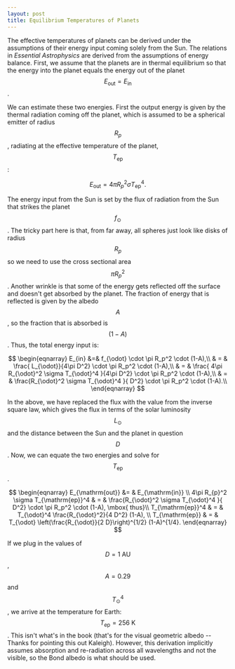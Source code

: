 ```yaml
---
layout: post
title: Equilibrium Temperatures of Planets
---
```


The effective temperatures of planets can be derived under the assumptions of their energy input coming solely from the Sun.  The relations in _Essential Astrophysics_ are derived from the assumptions of energy balance.  First, we assume that the planets are in thermal equilibrium so that the energy into the planet equals the energy out of the planet $$E_{\mathrm{out}}=E_{\mathrm{in}}$$.

We can estimate these two energies.  First the output energy is given by the thermal radiation coming off the planet, which is assumed to be a spherical emitter of radius $$R_{p}$$, radiating at the effective temperature of the planet, $$T_{\mathrm{ep}}$$:

$$
E_{\mathrm{out}} = 4\pi R_{p}^2 \sigma T_{\mathrm{ep}}^4.
$$

The energy input from the Sun is set by the flux of radiation from the Sun that strikes the planet $$f_\odot$$.  The tricky part here is that, from far away, all spheres just look like disks of radius $$R_p$$ so we need to use the cross sectional area $$\pi R_{p}^2$$.  Another wrinkle is that some of the energy gets reflected off the surface and doesn't get absorbed by the planet.  The fraction of energy that is reflected is given by the albedo $$A$$, so the fraction that is absorbed is $$(1-A)$$.  Thus, the total energy input is:

$$
\begin{eqnarray}
E_{in} &=& f_{\odot} \cdot \pi R_p^2 \cdot (1-A),\\
& = & \frac{ L_{\odot}}{4\pi D^2}  \cdot \pi R_p^2 \cdot (1-A),\\
& = & \frac{ 4\pi R_{\odot}^2 \sigma T_{\odot}^4 }{4\pi D^2}  \cdot \pi R_p^2 \cdot (1-A),\\
& = & \frac{R_{\odot}^2 \sigma T_{\odot}^4 }{ D^2}  \cdot \pi R_p^2 \cdot (1-A).\\
\end{eqnarray}
$$

In the above, we have replaced the flux with the value from the inverse square law, which gives the flux in terms of the solar luminosity $$L_{\odot}$$ and the distance between the Sun and the planet in question $$D$$.  Now, we can equate the two energies and solve for $$T_{\mathrm{ep}}$$.  

$$
\begin{eqnarray}
E_{\mathrm{out}} &= & E_{\mathrm{in}} \\
4\pi R_{p}^2 \sigma T_{\mathrm{ep}}^4 & = & \frac{R_{\odot}^2 \sigma T_{\odot}^4 }{ D^2}  \cdot \pi R_p^2 \cdot (1-A), \mbox{ thus}\\
T_{\mathrm{ep}}^4 & = & T_{\odot}^4 \frac{R_{\odot}^2}{4 D^2} (1-A), \\
T_{\mathrm{ep}} & = & T_{\odot} \left(\frac{R_{\odot}}{2 D}\right)^{1/2} (1-A)^{1/4}.
\end{eqnarray}
$$

If we plug in the values of $$D=1\mbox{ AU}$$, $$A=0.29$$ and $$T_{\odot}^4$$, we arrive at the temperature for Earth: $$T_{\mathrm{ep}}=256\mbox{ K}$$.  This isn't what's in the book (that's for the visual geometric albedo -- Thanks for pointing this out Kaleigh).  However, this derivation implicitly assumes absorption and re-radiation across all wavelengths and not the visible, so the Bond albedo is what should be used.  
